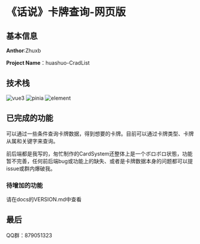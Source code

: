 # 《话说》卡牌查询-网页版


## 基本信息

**Anthor**:Zhuxb

**Project Name**：huashuo-CradList

## 技术栈

![vue3](https://img.shields.io/badge/Vue-3.0-%2342b883)	![pinia](https://img.shields.io/badge/pinia-%23ffd859)	![element](https://img.shields.io/badge/Element-plus-%2359deff)

## 已完成的功能

可以通过一些条件查询卡牌数据，得到想要的卡牌。目前可以通过卡牌类型、卡牌从属和关键字来查询。

前后端都是我写的，匆忙制作的CardSystem还整体上是一个ボロボロ状態，功能暂不完善，任何前后端bug或功能上的缺失、或者是卡牌数据本身的问题都可以提issue或群内爆破我。

### 待增加的功能

请在docs的VERSION.md中查看

## 最后

QQ群：879051323
